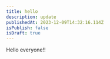 ```yaml
---
title: hello
description: update
publishedAt: 2023-12-09T14:32:16.114Z
isPublish: false
isDraft: true
---
```

H﻿ello everyone!!